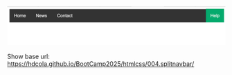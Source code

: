 ![img](004.splitnavbar.png)

Show base url: https://hdcola.github.io/BootCamp2025/htmlcss/004.splitnavbar/
